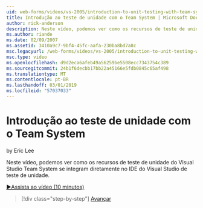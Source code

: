 ```yaml
---
uid: web-forms/videos/vs-2005/introduction-to-unit-testing-with-team-system
title: Introdução ao teste de unidade com o Team System | Microsoft Docs
author: rick-anderson
description: Neste vídeo, podemos ver como os recursos de teste de unidade do Visual Studio Team System se integram diretamente no IDE do Visual Studio de teste de unidade.
ms.author: riande
ms.date: 02/09/2007
ms.assetid: 3410a9c7-9bf4-45fc-aafa-230ba8bd7a8c
msc.legacyurl: /web-forms/videos/vs-2005/introduction-to-unit-testing-with-team-system
msc.type: video
ms.openlocfilehash: d9d2eca6afeb49a56259be5508ecc7343754c389
ms.sourcegitcommit: 24b1f6decbb17bb22a45166e5fdb0845c65af498
ms.translationtype: MT
ms.contentlocale: pt-BR
ms.lasthandoff: 03/01/2019
ms.locfileid: "57037033"
---
```

<a name="introduction-to-unit-testing-with-team-system"></a>Introdução ao teste de unidade com o Team System
====================
by Eric Lee

Neste vídeo, podemos ver como os recursos de teste de unidade do Visual Studio Team System se integram diretamente no IDE do Visual Studio de teste de unidade.

[&#9654;Assista ao vídeo (10 minutos)](https://channel9.msdn.com/Blogs/ASP-NET-Site-Videos/introduction-to-unit-testing-with-team-system)

> [!div class="step-by-step"]
> [Avançar](introduction-to-testing-web-applications-with-team-system.md)
